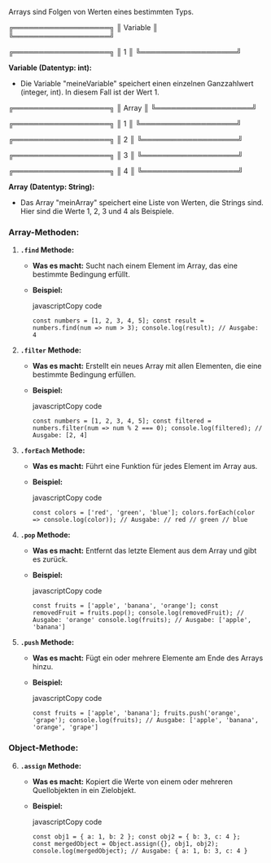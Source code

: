 Arrays sind  Folgen von Werten eines bestimmten Typs. 




╔═══════════════════╗
║          Variable            ║
╚═══════════════════╝
   

╔═══════════════════╗
║                1                 ║
╚═══════════════════╝



**Variable (Datentyp: int):**

- Die Variable "meineVariable" speichert einen einzelnen Ganzzahlwert (integer, int). In diesem Fall ist der Wert 1.


╔═══════════════════╗
║           Array                ║
╚═══════════════════╝



╔═══════════════════╗
║                1                 ║
╚═══════════════════╝



╔═══════════════════╗
║                 2                ║
╚═══════════════════╝



╔═══════════════════╗
║                 3                ║
╚═══════════════════╝



╔═══════════════════╗
║               4                  ║
╚═══════════════════╝



**Array (Datentyp: String):**

- Das Array "meinArray" speichert eine Liste von Werten, die Strings sind. Hier sind die Werte 1, 2, 3 und 4 als Beispiele.







### Array-Methoden:

1. **`.find` Methode:**
    
    - **Was es macht:** Sucht nach einem Element im Array, das eine bestimmte Bedingung erfüllt.
        
    - **Beispiel:**
        
        javascriptCopy code
        
        `const numbers = [1, 2, 3, 4, 5]; const result = numbers.find(num => num > 3); console.log(result); // Ausgabe: 4`
        
2. **`.filter` Methode:**
    
    - **Was es macht:** Erstellt ein neues Array mit allen Elementen, die eine bestimmte Bedingung erfüllen.
        
    - **Beispiel:**
        
        javascriptCopy code
        
        `const numbers = [1, 2, 3, 4, 5]; const filtered = numbers.filter(num => num % 2 === 0); console.log(filtered); // Ausgabe: [2, 4]`
        
3. **`.forEach` Methode:**
    
    - **Was es macht:** Führt eine Funktion für jedes Element im Array aus.
        
    - **Beispiel:**
        
        javascriptCopy code
        
        `const colors = ['red', 'green', 'blue']; colors.forEach(color => console.log(color)); // Ausgabe: // red // green // blue`
        
4. **`.pop` Methode:**
    
    - **Was es macht:** Entfernt das letzte Element aus dem Array und gibt es zurück.
        
    - **Beispiel:**
        
        javascriptCopy code
        
        `const fruits = ['apple', 'banana', 'orange']; const removedFruit = fruits.pop(); console.log(removedFruit); // Ausgabe: 'orange' console.log(fruits); // Ausgabe: ['apple', 'banana']`
        
5. **`.push` Methode:**
    
    - **Was es macht:** Fügt ein oder mehrere Elemente am Ende des Arrays hinzu.
        
    - **Beispiel:**
        
        javascriptCopy code
        
        `const fruits = ['apple', 'banana']; fruits.push('orange', 'grape'); console.log(fruits); // Ausgabe: ['apple', 'banana', 'orange', 'grape']`
        

### Object-Methode:

6. **`.assign` Methode:**
    - **Was es macht:** Kopiert die Werte von einem oder mehreren Quellobjekten in ein Zielobjekt.
        
    - **Beispiel:**
        
        javascriptCopy code
        
        `const obj1 = { a: 1, b: 2 }; const obj2 = { b: 3, c: 4 };  const mergedObject = Object.assign({}, obj1, obj2); console.log(mergedObject); // Ausgabe: { a: 1, b: 3, c: 4 }`